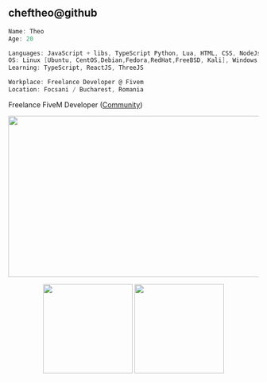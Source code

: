 cheftheo@github
---------------

```cs
Name: Theo
Age: 20

Languages: JavaScript + libs, TypeScript Python, Lua, HTML, CSS, NodeJs, PHP, ReactJs, Tailwind, SQL + NOSQL
OS: Linux [Ubuntu, CentOS,Debian,Fedora,RedHat,FreeBSD, Kali], Windows
Learning: TypeScript, ReactJS, ThreeJS

Workplace: Freelance Developer @ Fivem
Location: Focsani / Bucharest, Romania
```
Freelance FiveM Developer ([Community](https://thorhub.ro/))


<div align="center">
  <img src="https://c.tenor.com/GfSX-u7VGM4AAAAC/coding.gif" width="550" height="325"/>
</div>


<p align="center">
  <img height="180em" src="https://github-readme-stats-dfgr32o1q-cheftheo.vercel.app/api?username=cheftheo&ecount_private=true&show_icons=true&count_private=true&theme=bear" align = "center"/>
  <img height="180em" src="https://github-readme-stats-dfgr32o1q-cheftheo.vercel.app/api/top-langs/?username=cheftheo&count_private=true&theme=bear&layout=compact" align = "center"/>
</p>

